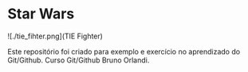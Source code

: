 # Star Wars

![./tie_fihter.png](TIE Fighter)


Este repositório foi criado para exemplo e exercício no aprendizado do Git/Github.
Curso Git/Github Bruno Orlandi.